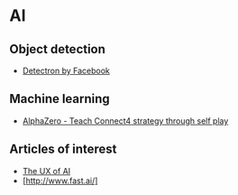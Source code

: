 # AI

## Object detection

+ [Detectron by Facebook](https://hackernoon.com/how-to-use-detectron-facebooks-free-platform-for-object-detection-9d41e170bbcb)

## Machine learning

+ [AlphaZero - Teach Connect4
strategy through self play](https://medium.com/applied-data-science/how-to-build-your-own-alphazero-ai-using-python-and-keras-7f664945c188)

## Articles of interest
+ [The UX of AI](https://design.google/library/ux-ai/)
+ [http://www.fast.ai/]
